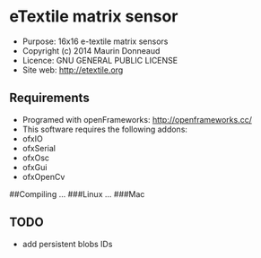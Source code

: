 # eTextile matrix sensor
- Purpose: 16x16 e-textile matrix sensors
- Copyright (c) 2014 Maurin Donneaud
- Licence: GNU GENERAL PUBLIC LICENSE
- Site web: http://etextile.org

## Requirements
- Programed with openFrameworks: http://openframeworks.cc/
- This software requires the following addons:
 - ofxIO
 - ofxSerial
 - ofxOsc
 - ofxGui
 - ofxOpenCv


##Compiling
...
###Linux
...
###Mac


## TODO
- add persistent blobs IDs
